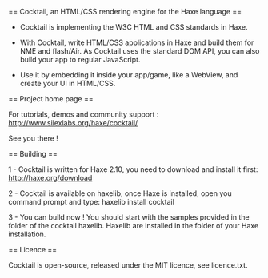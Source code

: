 == Cocktail, an HTML/CSS rendering engine for the Haxe language ==

* Cocktail is implementing the W3C HTML and CSS standards in Haxe.

* With Cocktail, write HTML/CSS applications in Haxe and build them for NME and flash/Air. As Cocktail uses the standard DOM API, you can also build your app to regular JavaScript.

* Use it by embedding it inside your app/game, like a WebView, and create your UI in HTML/CSS.

== Project home page ==

For tutorials, demos and community support :
http://www.silexlabs.org/haxe/cocktail/

See you there !

== Building ==

1 - Cocktail is written for Haxe 2.10, you need to download and install it first:
http://haxe.org/download

2 - Cocktail is available on haxelib, once Haxe is installed, open you command prompt and type:
haxelib install cocktail

3 - You can build now ! You should start with the samples provided in the folder of the cocktail haxelib. Haxelib are installed in the folder of your Haxe installation.

== Licence ==

Cocktail is open-source, released under the MIT licence, see licence.txt.
